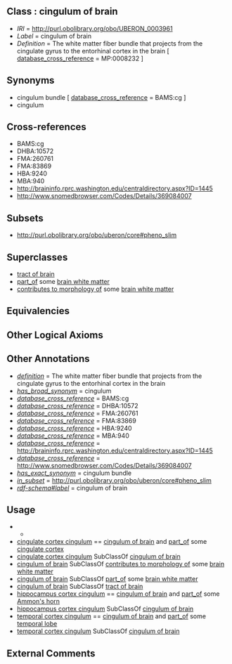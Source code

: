 
## Class : cingulum of brain

 * *IRI* = http://purl.obolibrary.org/obo/UBERON_0003961
 * *Label* = cingulum of brain
 * *Definition* = The white matter fiber bundle that projects from the cingulate gyrus to the entorhinal cortex in the brain [ [database_cross_reference](../../ef/oboInOwl#hasDbXref.md) = MP:0008232 ]

## Synonyms

 * cingulum bundle [ [database_cross_reference](../../ef/oboInOwl#hasDbXref.md) = BAMS:cg ]
 * cingulum

## Cross-references

 * BAMS:cg
 * DHBA:10572
 * FMA:260761
 * FMA:83869
 * HBA:9240
 * MBA:940
 * http://braininfo.rprc.washington.edu/centraldirectory.aspx?ID=1445
 * http://www.snomedbrowser.com/Codes/Details/369084007

## Subsets

 * http://purl.obolibrary.org/obo/uberon/core#pheno_slim

## Superclasses

 * [tract of brain](../../UBERON/02/UBERON_0007702.md)
 * [part_of](../../BFO/50/BFO_0000050.md) some [brain white matter](../../UBERON/44/UBERON_0003544.md)
 * [contributes to morphology of](../../RO/33/RO_0002433.md) some [brain white matter](../../UBERON/44/UBERON_0003544.md)

## Equivalencies


## Other Logical Axioms


## Other Annotations

 * *[definition](../../IAO/15/IAO_0000115.md)* = The white matter fiber bundle that projects from the cingulate gyrus to the entorhinal cortex in the brain
 * *[has_broad_synonym](../../ym/oboInOwl#hasBroadSynonym.md)* = cingulum
 * *[database_cross_reference](../../ef/oboInOwl#hasDbXref.md)* = BAMS:cg
 * *[database_cross_reference](../../ef/oboInOwl#hasDbXref.md)* = DHBA:10572
 * *[database_cross_reference](../../ef/oboInOwl#hasDbXref.md)* = FMA:260761
 * *[database_cross_reference](../../ef/oboInOwl#hasDbXref.md)* = FMA:83869
 * *[database_cross_reference](../../ef/oboInOwl#hasDbXref.md)* = HBA:9240
 * *[database_cross_reference](../../ef/oboInOwl#hasDbXref.md)* = MBA:940
 * *[database_cross_reference](../../ef/oboInOwl#hasDbXref.md)* = http://braininfo.rprc.washington.edu/centraldirectory.aspx?ID=1445
 * *[database_cross_reference](../../ef/oboInOwl#hasDbXref.md)* = http://www.snomedbrowser.com/Codes/Details/369084007
 * *[has_exact_synonym](../../ym/oboInOwl#hasExactSynonym.md)* = cingulum bundle
 * *[in_subset](../../et/oboInOwl#inSubset.md)* = http://purl.obolibrary.org/obo/uberon/core#pheno_slim
 * *[rdf-schema#label](../../el/rdf-schema#label.md)* = cingulum of brain

## Usage

 * -
 * [cingulate cortex cingulum](../../UBERON/28/UBERON_0022428.md) == [cingulum of brain](../../UBERON/61/UBERON_0003961.md) and [part_of](../../BFO/50/BFO_0000050.md) some [cingulate cortex](../../UBERON/27/UBERON_0003027.md)
 * [cingulate cortex cingulum](../../UBERON/28/UBERON_0022428.md) SubClassOf [cingulum of brain](../../UBERON/61/UBERON_0003961.md)
 * [cingulum of brain](../../UBERON/61/UBERON_0003961.md) SubClassOf [contributes to morphology of](../../RO/33/RO_0002433.md) some [brain white matter](../../UBERON/44/UBERON_0003544.md)
 * [cingulum of brain](../../UBERON/61/UBERON_0003961.md) SubClassOf [part_of](../../BFO/50/BFO_0000050.md) some [brain white matter](../../UBERON/44/UBERON_0003544.md)
 * [cingulum of brain](../../UBERON/61/UBERON_0003961.md) SubClassOf [tract of brain](../../UBERON/02/UBERON_0007702.md)
 * [hippocampus cortex cingulum](../../UBERON/30/UBERON_0022430.md) == [cingulum of brain](../../UBERON/61/UBERON_0003961.md) and [part_of](../../BFO/50/BFO_0000050.md) some [Ammon's horn](../../UBERON/54/UBERON_0001954.md)
 * [hippocampus cortex cingulum](../../UBERON/30/UBERON_0022430.md) SubClassOf [cingulum of brain](../../UBERON/61/UBERON_0003961.md)
 * [temporal cortex cingulum](../../UBERON/29/UBERON_0022429.md) == [cingulum of brain](../../UBERON/61/UBERON_0003961.md) and [part_of](../../BFO/50/BFO_0000050.md) some [temporal lobe](../../UBERON/71/UBERON_0001871.md)
 * [temporal cortex cingulum](../../UBERON/29/UBERON_0022429.md) SubClassOf [cingulum of brain](../../UBERON/61/UBERON_0003961.md)

## External Comments

